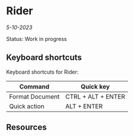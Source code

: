 # Rider
*5-10-2023*

Status: Work in progress

## Keyboard shortcuts

Keyboard shortcuts for Rider:

| Command         | Quick key          |
|-----------------|--------------------|
| Format Document | CTRL + ALT + ENTER |
| Quick action    | ALT + ENTER        |



## Resources

